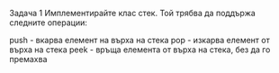 Задача 1
Имплементирайте клас стек. Той трябва да поддържа следните операции:

push - вкарва елемент на върха на стека
pop - изкарва елемент от върха на стека
peek - връща елемента от върха на стека, без да го премахва
